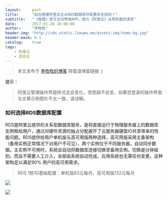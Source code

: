 ```yaml
---
layout:     post
title:      "如何搭建阿里云主从RDS数据库并配置安全规则？"
subtitle:   "《推蜜》官方互动养成APP，借力《阿里云》从零到壹的演变"
date:       2017-01-26 10:00:00
author:     "李牧牧"
header-img: "http://cdn.static.limumu.me/assets:img:home-bg.jpg"
header-mask: 0.1
catalog:    true
tags:
    - 阿里云
    - 混合云
---
```


> 本文发布于 [李牧牧的博客](http://limumu.me) 转载请保留链接 ;)

  



提示：

> 阿里云管理操作界面样式总会变化，但思路不会变，如果您登录的操作界面与文章示例图片不太一致，请谅解。


### 如何选择RDS数据库配置

RDS是阿里云提供的关系型数据库服务，是将直接运行于物理服务器上的数据库实例租给用户，通过对硬件资源的独占分配避开了云服务器硬盘IO共享带来的性能问题。RDS提供给用户单机版与高可用版两种选择，高可用版采用主备架构（备用实例正常情况下对用户不可见），两个实例位于不同服务器，自动同步数据。主实例不可用时，系统会自动将数据库连接切换至备用实例。切换是分钟级别，而且不需要人工介入，全部由系统自动完成，应用系统也无需任何变更。这种架构足以满足90% 用户的高可用需求。



> RDS 1核1G基础配置：单机版83元每月，高可用版132元每月

![](http://cdn.static.limumu.me/assets:post:img:20170405_rds_single.png)



![](http://cdn.static.limumu.me/assets:post:img:20170405_rds_backup.png)













